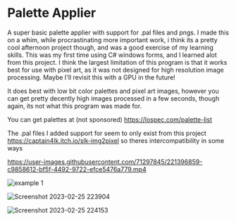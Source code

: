 # Palette Applier

A super basic palette applier with support for .pal files and pngs.
I made this on a whim, while procrastinating more important work, i think its a pretty cool afternoon project though, and was a good exercise of my learning skills.
This was my first time using C# windows forms, and I learned alot from this project.
I think the largest limitation of this program is that it works best for use with pixel art, as it was not designed for high resolution image processing.
Maybe I'll revisit this with a GPU in the future!

It does best with low bit color palettes and pixel art images, however you can get pretty decently high images processed in a few seconds, though again, its not what this program was made for.

You can get palettes at (not sponsored)
https://lospec.com/palette-list

The .pal files I added support for seem to only exist from this project
https://captain4lk.itch.io/slk-img2pixel
so theres intercompatibility in some ways

https://user-images.githubusercontent.com/71297845/221396859-c9858612-bf5f-4492-9722-efce5476a779.mp4

![example 1](https://user-images.githubusercontent.com/71297845/221396126-412bbe84-37c7-4644-a41a-fc087cbc227d.png)

![Screenshot 2023-02-25 223904](https://user-images.githubusercontent.com/71297845/221396162-aa283b30-5d88-49fa-a39c-63bf2cb9af41.png)

![Screenshot 2023-02-25 224153](https://user-images.githubusercontent.com/71297845/221396265-63cbe02d-dd98-494f-9882-cff7d6ba35cc.png)
